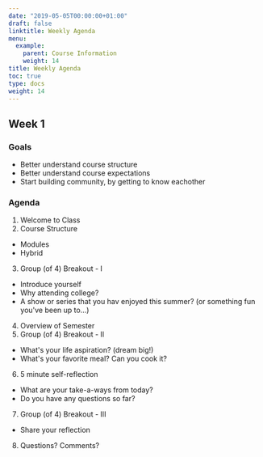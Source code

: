 ```yaml
---
date: "2019-05-05T00:00:00+01:00"
draft: false
linktitle: Weekly Agenda
menu:
  example:
    parent: Course Information
    weight: 14
title: Weekly Agenda
toc: true
type: docs
weight: 14
---
```


## Week 1

### Goals
- Better understand course structure
- Better understand course expectations
- Start building community, by getting to know eachother


### Agenda
1. Welcome to Class
2. Course Structure
  - Modules
  - Hybrid
3. Group (of 4) Breakout - I 
  - Introduce yourself
  - Why attending college?
  - A show or series that you hav enjoyed this summer? (or something fun you've been up to...)
4. Overview of Semester
5. Group (of 4) Breakout - II 
  - What's your life aspiration? (dream big!)
  - What's your favorite meal?  Can you cook it?
6. 5 minute self-reflection
  - What are your take-a-ways from today?
  - Do you have any questions so far?
7. Group (of 4) Breakout - III
  - Share your reflection
8. Questions?  Comments?